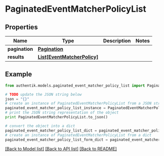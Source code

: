 # PaginatedEventMatcherPolicyList


## Properties
Name | Type | Description | Notes
------------ | ------------- | ------------- | -------------
**pagination** | [**Pagination**](Pagination.md) |  | 
**results** | [**List[EventMatcherPolicy]**](EventMatcherPolicy.md) |  | 

## Example

```python
from authentik.models.paginated_event_matcher_policy_list import PaginatedEventMatcherPolicyList

# TODO update the JSON string below
json = "{}"
# create an instance of PaginatedEventMatcherPolicyList from a JSON string
paginated_event_matcher_policy_list_instance = PaginatedEventMatcherPolicyList.from_json(json)
# print the JSON string representation of the object
print PaginatedEventMatcherPolicyList.to_json()

# convert the object into a dict
paginated_event_matcher_policy_list_dict = paginated_event_matcher_policy_list_instance.to_dict()
# create an instance of PaginatedEventMatcherPolicyList from a dict
paginated_event_matcher_policy_list_form_dict = paginated_event_matcher_policy_list.from_dict(paginated_event_matcher_policy_list_dict)
```
[[Back to Model list]](../README.md#documentation-for-models) [[Back to API list]](../README.md#documentation-for-api-endpoints) [[Back to README]](../README.md)


